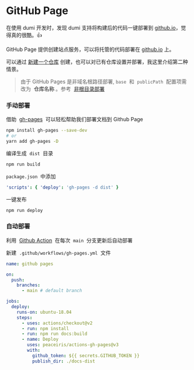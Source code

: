 # GitHub Page

在使用 dumi 开发时，发现 dumi 支持将构建后的代码一键部署到 [github.io](http://github.io)，觉得真的很酷。👍

GitHub Page 提供创建站点服务，可以将托管的代码部署在 [github.io](http://github.io) 上。

可以通过 [新建一个仓库](https://docs.github.com/cn/pages/getting-started-with-github-pages/creating-a-github-pages-site) 创建，也可以对已有仓库设置并部署，我这里介绍第二种情景。

> 由于 GitHub Pages 是非域名根路径部署, `base`  和  `publicPath`  配置项需改为  **仓库名称** 。参考  [非根目录部署](https://d.umijs.org/zh-CN/guide/faq#%E9%9D%9E%E6%A0%B9%E7%9B%AE%E5%BD%95%E9%83%A8%E7%BD%B2)

### **手动部署**

借助  [gh-pages](https://github.com/tschaub/gh-pages)  可以轻松帮助我们部署文档到 Github Page

```bash
npm install gh-pages --save-dev
# or
yarn add gh-pages -D
```

编译生成  `dist`  目录

```bash
npm run build
```

`package.json`  中添加

```yaml
'scripts': { 'deploy': 'gh-pages -d dist' }
```

一键发布

```bash
npm run deploy
```

### **自动部署**

利用  [Github Action](https://github.com/features/actions)  在每次  `main`  分支更新后自动部署

新建  `.github/workflows/gh-pages.yml`  文件

```yaml
name: github pages

on:
  push:
    branches:
      - main # default branch

jobs:
  deploy:
    runs-on: ubuntu-18.04
    steps:
      - uses: actions/checkout@v2
      - run: npm install
      - run: npm run docs:build
      - name: Deploy
        uses: peaceiris/actions-gh-pages@v3
        with:
          github_token: ${{ secrets.GITHUB_TOKEN }}
          publish_dir: ./docs-dist
```
